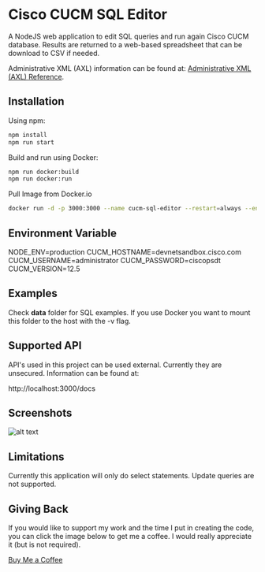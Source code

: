 # Cisco CUCM SQL Editor

A NodeJS web application to edit SQL queries and run again Cisco CUCM database. Results are returned to a web-based spreadsheet that can be download to CSV if needed.

Administrative XML (AXL) information can be found at:
[Administrative XML (AXL) Reference](https://developer.cisco.com/docs/axl/#!axl-developer-guide).

## Installation

Using npm:

```javascript
npm install
npm run start
```

Build and run using Docker:

```bash
npm run docker:build
npm run docker:run
```
Pull Image from Docker.io

```bash
docker run -d -p 3000:3000 --name cucm-sql-editor --restart=always --env-file=.env -v cucm-sql-data:/app/data sieteunoseis/cucm-sql-editor:latest
```

## Environment Variable

NODE_ENV=production
CUCM_HOSTNAME=devnetsandbox.cisco.com
CUCM_USERNAME=administrator
CUCM_PASSWORD=ciscopsdt
CUCM_VERSION=12.5

## Examples

Check **data** folder for SQL examples. If you use Docker you want to mount this folder to the host with the -v flag.

## Supported API

API's used in this project can be used external. Currently they are unsecured. Information can be found at:

http://localhost:3000/docs

## Screenshots

![alt text](https://github.com/[username]/[reponame]/blob/[branch]/image.jpg?raw=true)

## Limitations

Currently this application will only do select statements. Update queries are not supported.

## Giving Back

If you would like to support my work and the time I put in creating the code, you can click the image below to get me a coffee. I would really appreciate it (but is not required).

[Buy Me a Coffee](https://www.buymeacoffee.com/automatebldrs)